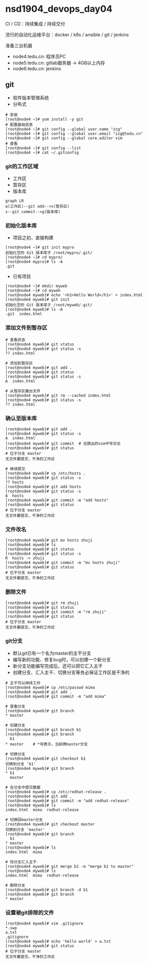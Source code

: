 # nsd1904_devops_day04

CI / CD：持续集成 / 持续交付

流行的自动化运维平台：docker / k8s / ansible / git / jenkins

准备三台机器

- node4.tedu.cn: 程序员PC
- node5.tedu.cn: gitlab服务器  -> 4GB以上内存
- node6.tedu.cn: jenkins

## git

- 软件版本管理系统
- 分布式

```shell
# 安装
[root@node4 ~]# yum install -y git
# 配置基础信息
[root@node4 ~]# git config --global user.name "zzg"
[root@node4 ~]# git config --global user.email "zzg@tedu.cn"
[root@node4 ~]# git config --global core.editor vim
# 查看
[root@node4 ~]# git config --list
[root@node4 ~]# cat ~/.gitconfig 
```

### git的工作区域

- 工作区
- 暂存区
- 版本库

```mermaid
graph LR
w(工作区)--git add-->s(暂存区)
s--git commit-->g(版本库)
```

### 初始化版本库

- 项目之初，直接构建

```shell
[root@node4 ~]# git init mypro
初始化空的 Git 版本库于 /root/mypro/.git/
[root@node4 ~]# cd mypro/
[root@node4 mypro]# ls -A
.git
```

- 已有项目

```shell
[root@node4 ~]# mkdir myweb
[root@node4 ~]# cd myweb
[root@node4 myweb]# echo '<h1>Hello World</h1>' > index.html
[root@node4 myweb]# git init
初始化空的 Git 版本库于 /root/myweb/.git/
[root@node4 myweb]# ls -A
.git  index.html
```

### 添加文件到暂存区

```shell
# 查看状态
[root@node4 myweb]# git status
[root@node4 myweb]# git status -s
?? index.html

# 添加到暂存区
[root@node4 myweb]# git add .
[root@node4 myweb]# git status
[root@node4 myweb]# git status -s
A  index.html

# 从暂存区撤出文件
[root@node4 myweb]# git rm --cached index.html 
[root@node4 myweb]# git status -s
?? index.html
```

### 确认至版本库

```shell
[root@node4 myweb]# git add .
[root@node4 myweb]# git status -s
A  index.html
[root@node4 myweb]# git commit  # 在跳出的vim中写日志
[root@node4 myweb]# git status
# 位于分支 master
无文件要提交，干净的工作区

# 继续提交
[root@node4 myweb]# cp /etc/hosts .
[root@node4 myweb]# git status -s
?? hosts
[root@node4 myweb]# git add hosts 
[root@node4 myweb]# git status -s
A  hosts
[root@node4 myweb]# git commit -m "add hosts"
[root@node4 myweb]# git status
# 位于分支 master
无文件要提交，干净的工作区
```

### 文件改名

```shell
[root@node4 myweb]# git mv hosts zhuji
[root@node4 myweb]# ls
[root@node4 myweb]# git status
[root@node4 myweb]# git status -s
R  hosts -> zhuji
[root@node4 myweb]# git commit -m "mv hosts zhuji"
[root@node4 myweb]# git status
# 位于分支 master
无文件要提交，干净的工作区
```

### 删除文件

```shell
[root@node4 myweb]# git rm zhuji 
[root@node4 myweb]# git status
[root@node4 myweb]# git commit -m "rm zhuji"
[root@node4 myweb]# git status
# 位于分支 master
无文件要提交，干净的工作区
```

### git分支

- 默认git已有一个名为master的主干分支
- 编写新的功能、修复bug时，可以创建一个新分支
- 新分支功能编写完成后，还可以把它汇入主干
- 创建分支、汇入主干、切换分支等务必保证工作区是干净的

```shell
# 主干可以继续工作
[root@node4 myweb]# cp /etc/passwd mima
[root@node4 myweb]# git add .
[root@node4 myweb]# git commit -m "add mima"

# 查看分支
[root@node4 myweb]# git branch
* master

# 创建分支
[root@node4 myweb]# git branch b1
[root@node4 myweb]# git branch
  b1
* master    # *号表示，当前牌master分支

# 切换分支
[root@node4 myweb]# git checkout b1
切换到分支 'b1'
[root@node4 myweb]# git branch
* b1
  master

# 在分支中提交数据
[root@node4 myweb]# cp /etc/redhat-release .
[root@node4 myweb]# git add .
[root@node4 myweb]# git commit -m "add redhat-release"
[root@node4 myweb]# ls
index.html  mima  redhat-release

# 切换回master分支
[root@node4 myweb]# git checkout master
切换到分支 'master'
[root@node4 myweb]# git branch
  b1
* master
[root@node4 myweb]# ls
index.html  mima

# 将分支汇入主干
[root@node4 myweb]# git merge b1 -m "merge b1 to master"
[root@node4 myweb]# ls
index.html  mima  redhat-release

# 删除分支
[root@node4 myweb]# git branch -d b1
[root@node4 myweb]# git branch
* master
```

### 设置被git排除的文件

```shell
[root@node4 myweb]# vim .gitignore
*.swp
a.txt
.gitignore
[root@node4 myweb]# echo 'hello world' > a.txt
[root@node4 myweb]# git status
# 位于分支 master
无文件要提交，干净的工作区
```

















